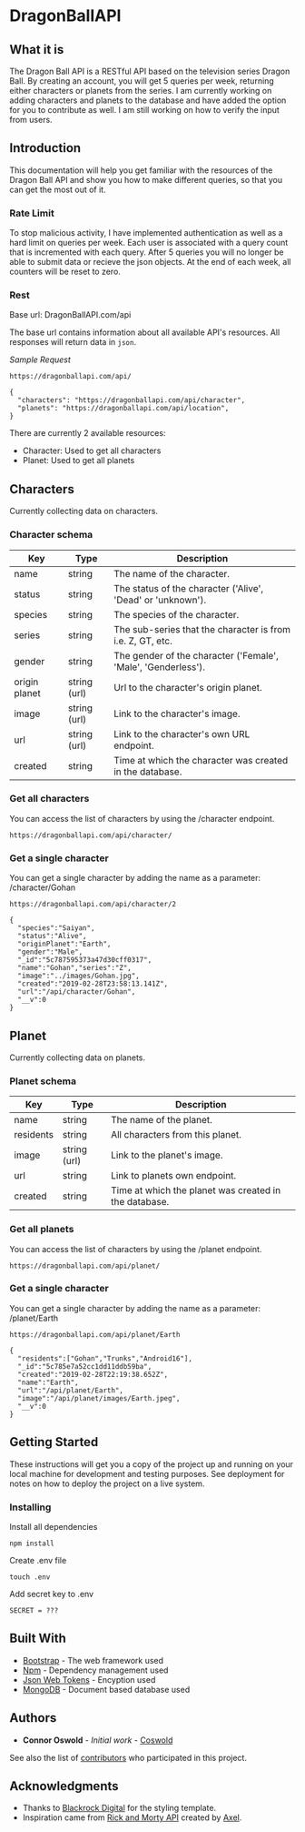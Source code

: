 # DragonBallAPI

## What it is
The Dragon Ball API is a RESTful API based on the television series Dragon Ball. By creating an account, you will get 5 queries per week, returning either characters or planets from the series. I am currently working on adding characters and planets to the database and have added the option for you to contribute as well. I am still working on how to verify the input from users.

## Introduction
This documentation will help you get familiar with the resources of the Dragon Ball API and show you how to make different queries, so that you can get the most out of it.

### Rate Limit
To stop malicious activity, I have implemented authentication as well as a hard limit on queries per week. Each user is associated with a query count that is incremented with each query. After 5 queries you will no longer be able to submit data or recieve the json objects. At the end of each week, all counters will be reset to zero.

### Rest
Base url: DragonBallAPI.com/api

The base url contains information about all available API's resources. All responses will return data in `json`.

*Sample Request*
```
https://dragonballapi.com/api/
```

```
{
  "characters": "https://dragonballapi.com/api/character",
  "planets": "https://dragonballapi.com/api/location",
}
```
There are currently 2 available resources:

* Character: Used to get all characters
* Planet: Used to get all planets

## Characters
Currently collecting data on characters.

### Character schema
|Key|Type|Description|
|---|---|---|
|name|string|The name of the character.
|status|string|The status of the character ('Alive', 'Dead' or 'unknown').
|species|string|The species of the character.
|series|string|The sub-series that the character is from i.e. Z, GT, etc.
|gender|string|The gender of the character ('Female', 'Male', 'Genderless').
|origin planet|string (url)|Url to the character's origin planet.
|image|string (url)|Link to the character's image.
|url|string (url)|Link to the character's own URL endpoint.
|created|string|Time at which the character was created in the database.

### Get all characters
You can access the list of characters by using the /character endpoint.
```
https://dragonballapi.com/api/character/
```

### Get a single character
You can get a single character by adding the name as a parameter: /character/Gohan
```
https://dragonballapi.com/api/character/2
```
```
{
  "species":"Saiyan",
  "status":"Alive",
  "originPlanet":"Earth",
  "gender":"Male",
  "_id":"5c787595373a47d30cff0317",
  "name":"Gohan","series":"Z",
  "image":"../images/Gohan.jpg",
  "created":"2019-02-28T23:58:13.141Z",
  "url":"/api/character/Gohan",
  "__v":0
}
```

## Planet
Currently collecting data on planets.

### Planet schema
|Key|Type|Description|
|---|---|---|
|name|string|The name of the planet.
|residents|string|All characters from this planet.
|image|string (url)|Link to the planet's image.
|url|string|Link to planets own endpoint.
|created|string|Time at which the planet was created in the database.


### Get all planets
You can access the list of characters by using the /planet endpoint.
```
https://dragonballapi.com/api/planet/
```

### Get a single character
You can get a single character by adding the name as a parameter: /planet/Earth
```
https://dragonballapi.com/api/planet/Earth
```
```
{
  "residents":["Gohan","Trunks","Android16"],
  "_id":"5c785e7a52cc1dd11ddb59ba",
  "created":"2019-02-28T22:19:38.652Z",
  "name":"Earth",
  "url":"/api/planet/Earth",
  "image":"/api/planet/images/Earth.jpeg",
  "__v":0
}
```

## Getting Started

These instructions will get you a copy of the project up and running on your local machine for development and testing purposes. See deployment for notes on how to deploy the project on a live system.

### Installing

Install all dependencies

```
npm install
```

Create .env file

```
touch .env
```

Add secret key to .env

```
SECRET = ???
```

## Built With

* [Bootstrap](https://getbootstrap.com/) - The web framework used
* [Npm](https://www.npmjs.com/) - Dependency management used
* [Json Web Tokens](https://jwt.io/) - Encyption used
* [MongoDB](https://www.mongodb.com/) - Document based database used 

## Authors

* **Connor Oswold** - *Initial work* - [Coswold](https://github.com/Coswold)

See also the list of [contributors](https://github.com/coswold/Dragon_Ball_API/contributors) who participated in this project.

## Acknowledgments

* Thanks to [Blackrock Digital](https://github.com/BlackrockDigital) for the styling template.
* Inspiration came from [Rick and Morty API](https://rickandmortyapi.com/) created by [Axel](https://github.com/afuh).
